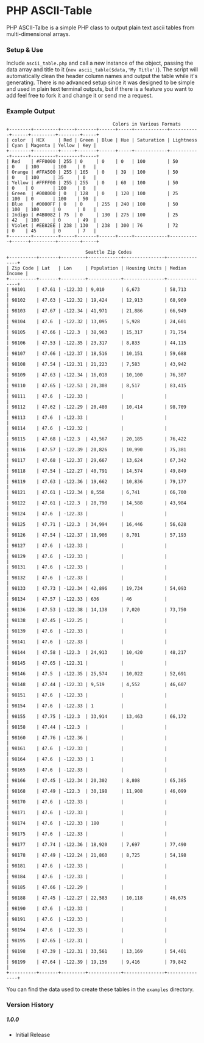 # PHP ASCII-Table

PHP ASCII-Talbe is a simple PHP class to output plain text ascii tables from multi-dimensional arrays.

### Setup & Use
Include `ascii_table.php` and call a new instance of the object, passing the data array and title to it (`new ascii_table($data,'My Title')`). The script will automatically clean the header column names and output the table while it's generating. There is no advanced setup since it was designed to be simple and used in plain text terminal outputs, but if there is a feature you want to add feel free to fork it and change it or send me a request.

### Example Output

	                                       Colors in Various Formats
	+--------+---------+-----+-------+------+-----+------------+-----------+------+---------+--------+-----+
	| color  | HEX     | Red | Green | Blue | Hue | Saturation | Lightness | Cyan | Magenta | Yellow | Key |
	+--------+---------+-----+-------+------+-----+------------+-----------+------+---------+--------+-----+
	| Red    | #FF0000 | 255 | 0     | 0    | 0   | 100        | 50        | 0    | 100     | 100    | 0   |
	| Orange | #FFA500 | 255 | 165   | 0    | 39  | 100        | 50        | 0    | 100     | 35     | 0   |
	| Yellow | #FFFF00 | 255 | 255   | 0    | 60  | 100        | 50        | 0    | 0       | 100    | 0   |
	| Green  | #008000 | 0   | 128   | 0    | 120 | 100        | 25        | 100  | 0       | 100    | 50  |
	| Blue   | #0000FF | 0   | 0     | 255  | 240 | 100        | 50        | 100  | 100     | 0      | 0   |
	| Indigo | #4B0082 | 75  | 0     | 130  | 275 | 100        | 25        | 42   | 100     | 0      | 49  |
	| Violet | #EE82EE | 238 | 130   | 238  | 300 | 76         | 72        | 0    | 45      | 0      | 7   |
	+--------+---------+-----+-------+------+-----+------------+-----------+------+---------+--------+-----+

	                             Seattle Zip Codes
	+----------+-------+---------+------------+---------------+---------------+
	| Zip Code | Lat   | Lon     | Population | Housing Units | Median Income |
	+----------+-------+---------+------------+---------------+---------------+
	| 98101    | 47.61 | -122.33 | 9,010      | 6,673         | 58,713        |
	| 98102    | 47.63 | -122.32 | 19,424     | 12,913        | 68,969        |
	| 98103    | 47.67 | -122.34 | 41,971     | 21,886        | 66,949        |
	| 98104    | 47.6  | -122.32 | 13,095     | 5,928         | 24,601        |
	| 98105    | 47.66 | -122.3  | 38,963     | 15,317        | 71,754        |
	| 98106    | 47.53 | -122.35 | 23,317     | 8,833         | 44,115        |
	| 98107    | 47.66 | -122.37 | 18,516     | 10,151        | 59,688        |
	| 98108    | 47.54 | -122.31 | 21,223     | 7,583         | 43,942        |
	| 98109    | 47.63 | -122.34 | 16,018     | 10,100        | 76,307        |
	| 98110    | 47.65 | -122.53 | 20,308     | 8,517         | 83,415        |
	| 98111    | 47.6  | -122.33 |            |               |               |
	| 98112    | 47.62 | -122.29 | 20,480     | 10,414        | 98,709        |
	| 98113    | 47.6  | -122.33 |            |               |               |
	| 98114    | 47.6  | -122.32 |            |               |               |
	| 98115    | 47.68 | -122.3  | 43,567     | 20,185        | 76,422        |
	| 98116    | 47.57 | -122.39 | 20,826     | 10,990        | 75,381        |
	| 98117    | 47.68 | -122.37 | 29,667     | 13,624        | 67,342        |
	| 98118    | 47.54 | -122.27 | 40,791     | 14,574        | 49,849        |
	| 98119    | 47.63 | -122.36 | 19,662     | 10,836        | 79,177        |
	| 98121    | 47.61 | -122.34 | 8,558      | 6,741         | 66,700        |
	| 98122    | 47.61 | -122.3  | 28,790     | 14,588        | 43,984        |
	| 98124    | 47.6  | -122.33 |            |               |               |
	| 98125    | 47.71 | -122.3  | 34,994     | 16,446        | 56,628        |
	| 98126    | 47.54 | -122.37 | 18,906     | 8,701         | 57,193        |
	| 98127    | 47.6  | -122.33 |            |               |               |
	| 98129    | 47.6  | -122.33 |            |               |               |
	| 98131    | 47.6  | -122.33 |            |               |               |
	| 98132    | 47.6  | -122.33 |            |               |               |
	| 98133    | 47.73 | -122.34 | 42,896     | 19,734        | 54,093        |
	| 98134    | 47.57 | -122.33 | 636        | 46            |               |
	| 98136    | 47.53 | -122.38 | 14,138     | 7,020         | 73,750        |
	| 98138    | 47.45 | -122.25 |            |               |               |
	| 98139    | 47.6  | -122.33 |            |               |               |
	| 98141    | 47.6  | -122.33 |            |               |               |
	| 98144    | 47.58 | -122.3  | 24,913     | 10,420        | 48,217        |
	| 98145    | 47.65 | -122.31 |            |               |               |
	| 98146    | 47.5  | -122.35 | 25,574     | 10,022        | 52,691        |
	| 98148    | 47.44 | -122.33 | 9,519      | 4,552         | 46,607        |
	| 98151    | 47.6  | -122.33 |            |               |               |
	| 98154    | 47.6  | -122.33 | 1          |               |               |
	| 98155    | 47.75 | -122.3  | 33,914     | 13,463        | 66,172        |
	| 98158    | 47.44 | -122.3  |            |               |               |
	| 98160    | 47.76 | -122.36 |            |               |               |
	| 98161    | 47.6  | -122.33 |            |               |               |
	| 98164    | 47.6  | -122.33 | 1          |               |               |
	| 98165    | 47.6  | -122.33 |            |               |               |
	| 98166    | 47.45 | -122.34 | 20,302     | 8,808         | 65,385        |
	| 98168    | 47.49 | -122.3  | 30,198     | 11,908        | 46,099        |
	| 98170    | 47.6  | -122.33 |            |               |               |
	| 98171    | 47.6  | -122.33 |            |               |               |
	| 98174    | 47.6  | -122.33 | 180        |               |               |
	| 98175    | 47.6  | -122.33 |            |               |               |
	| 98177    | 47.74 | -122.36 | 18,920     | 7,697         | 77,490        |
	| 98178    | 47.49 | -122.24 | 21,860     | 8,725         | 54,198        |
	| 98181    | 47.6  | -122.33 |            |               |               |
	| 98184    | 47.6  | -122.33 |            |               |               |
	| 98185    | 47.66 | -122.29 |            |               |               |
	| 98188    | 47.45 | -122.27 | 22,583     | 10,118        | 46,675        |
	| 98190    | 47.6  | -122.33 |            |               |               |
	| 98191    | 47.6  | -122.33 |            |               |               |
	| 98194    | 47.6  | -122.33 |            |               |               |
	| 98195    | 47.65 | -122.31 |            |               |               |
	| 98198    | 47.39 | -122.31 | 33,561     | 13,169        | 54,401        |
	| 98199    | 47.64 | -122.39 | 19,156     | 9,416         | 79,842        |
	+----------+-------+---------+------------+---------------+---------------+
You can find the data used to create these tables in the `examples` directory.

### Version History
##### 1.0.0
- Initial Release